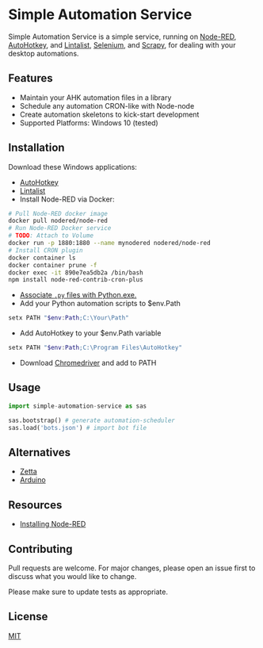 # Simple Automation Service

Simple Automation Service is a simple service, running on [Node-RED](https://nodered.org/), [AutoHotkey](https://www.autohotkey.com/), and [Lintalist](https://lintalist.github.io/), [Selenium](https://www.selenium.dev/), and [Scrapy](https://scrapy.org/), for dealing with your desktop automations.

## Features

- Maintain your AHK automation files in a library
- Schedule any automation CRON-like with Node-node
- Create automation skeletons to kick-start development
- Supported Platforms: Windows 10 (tested)

## Installation

Download these Windows applications:
- [AutoHotkey](https://www.autohotkey.com/)
- [Lintalist](https://github.com/lintalist/lintalist/releases)
- Install Node-RED via Docker:

```bash
# Pull Node-RED docker image
docker pull nodered/node-red
# Run Node-RED Docker service
# TODO: Attach to Volume
docker run -p 1880:1880 --name mynodered nodered/node-red
# Install CRON plugin
docker container ls
docker container prune -f
docker exec -it 890e7ea5db2a /bin/bash
npm install node-red-contrib-cron-plus
```

- [Associate `.py` files with Python.exe.](https://support.microsoft.com/en-us/help/4028161/windows-10-change-default-programs)
- Add your Python automation scripts to $env.Path

```PowerShell
setx PATH "$env:Path;C:\Your\Path"
```

- Add AutoHotkey to your $env.Path variable

```PowerShell
setx PATH "$env:Path;C:\Program Files\AutoHotkey"
```

- Download [Chromedriver](https://chromedriver.chromium.org/downloads) and add to PATH

## Usage

```python
import simple-automation-service as sas

sas.bootstrap() # generate automation-scheduler
sas.load('bots.json') # import bot file
```

## Alternatives

- [Zetta](https://www.zettajs.org/)
- [Arduino](https://www.arduino.cc/)

## Resources

- [Installing Node-RED](https://nodered.org/docs/getting-started/docker)

## Contributing
Pull requests are welcome. For major changes, please open an issue first to discuss what you would like to change.

Please make sure to update tests as appropriate.

## License
[MIT](https://choosealicense.com/licenses/mit/)
